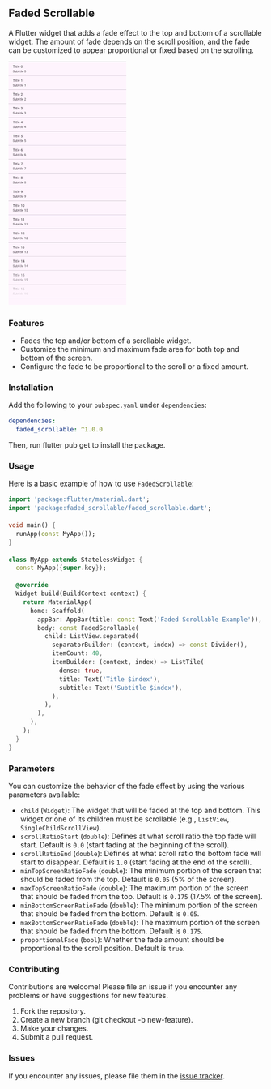 ## Faded Scrollable

A Flutter widget that adds a fade effect to the top and bottom of a scrollable widget. The amount of fade depends on the scroll position, and the fade can be customized to appear proportional or fixed based on the scrolling.

![Faded Scrollable Demo](https://github.com/notariorob/faded_scrollable/blob/main/demo_images/faded_scrollable.gif?raw=true "Faded Scrollable Demo")

### Features
- Fades the top and/or bottom of a scrollable widget.
- Customize the minimum and maximum fade area for both top and bottom of the screen.
- Configure the fade to be proportional to the scroll or a fixed amount.

### Installation

Add the following to your `pubspec.yaml` under `dependencies`:

```yaml
dependencies:
  faded_scrollable: ^1.0.0
```

Then, run flutter pub get to install the package.

### Usage

Here is a basic example of how to use `FadedScrollable`:

```dart
import 'package:flutter/material.dart';
import 'package:faded_scrollable/faded_scrollable.dart';

void main() {
  runApp(const MyApp());
}

class MyApp extends StatelessWidget {
  const MyApp({super.key});

  @override
  Widget build(BuildContext context) {
    return MaterialApp(
      home: Scaffold(
        appBar: AppBar(title: const Text('Faded Scrollable Example')),
        body: const FadedScrollable(
          child: ListView.separated(
            separatorBuilder: (context, index) => const Divider(),
            itemCount: 40,
            itemBuilder: (context, index) => ListTile(
              dense: true,
              title: Text('Title $index'),
              subtitle: Text('Subtitle $index'),
            ),
          ),
        ),
      ),
    );
  }
}
```

### Parameters

You can customize the behavior of the fade effect by using the various parameters available:

- `child` (`Widget`): The widget that will be faded at the top and bottom. This widget or one of its children must be scrollable (e.g., `ListView`, `SingleChildScrollView`).
- `scrollRatioStart` (`double`): Defines at what scroll ratio the top fade will start. Default is `0.0` (start fading at the beginning of the scroll).
- `scrollRatioEnd` (`double`): Defines at what scroll ratio the bottom fade will start to disappear. Default is `1.0` (start fading at the end of the scroll).
- `minTopScreenRatioFade` (`double`): The minimum portion of the screen that should be faded from the top. Default is `0.05` (5% of the screen).
- `maxTopScreenRatioFade` (`double`): The maximum portion of the screen that should be faded from the top. Default is `0.175` (17.5% of the screen).
- `minBottomScreenRatioFade` (`double`): The minimum portion of the screen that should be faded from the bottom. Default is `0.05`.
- `maxBottomScreenRatioFade` (`double`): The maximum portion of the screen that should be faded from the bottom. Default is `0.175`.
- `proportionalFade` (`bool`): Whether the fade amount should be proportional to the scroll position. Default is `true`.

### Contributing
Contributions are welcome! Please file an issue if you encounter any problems or have suggestions for new features.

1. Fork the repository.
2. Create a new branch (git checkout -b new-feature).
3. Make your changes.
4. Submit a pull request.


### Issues
If you encounter any issues, please file them in the [issue tracker](https://github.com/notariorob/faded_scrollable/issues).